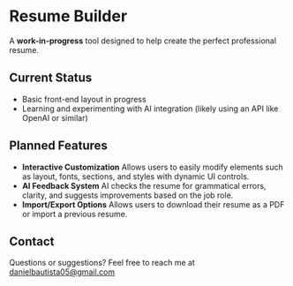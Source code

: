 # Resume Builder
A **work-in-progress** tool designed to help create the perfect professional resume.

## Current Status
- Basic front-end layout in progress
- Learning and experimenting with AI integration (likely using an API like OpenAI or similar)

## Planned Features
- **Interactive Customization**
    Allows users to easily modify elements such as layout, fonts, sections, and styles with dynamic UI controls.
- **AI Feedback System**
    AI checks the resume for grammatical errors, clarity, and suggests improvements based on the job role.
- **Import/Export Options**
    Allows users to download their resume as a PDF or import a previous resume.

## Contact
Questions or suggestions? Feel free to reach me at danielbautista05@gmail.com
